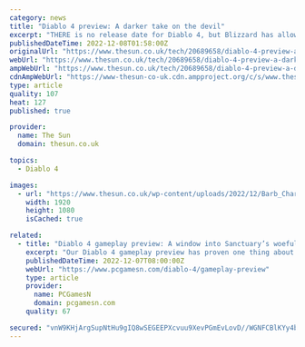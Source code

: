 ```yaml
---
category: news
title: "Diablo 4 preview: A darker take on the devil"
excerpt: "THERE is no release date for Diablo 4, but Blizzard has allowed press to see an early — and very limited — build of the game. After a week with this build, we’ve got a good idea of what the game ..."
publishedDateTime: 2022-12-08T01:58:00Z
originalUrl: "https://www.thesun.co.uk/tech/20689658/diablo-4-preview-a-darker-take-on-the-devil/"
webUrl: "https://www.thesun.co.uk/tech/20689658/diablo-4-preview-a-darker-take-on-the-devil/"
ampWebUrl: "https://www.thesun.co.uk/tech/20689658/diablo-4-preview-a-darker-take-on-the-devil/amp/"
cdnAmpWebUrl: "https://www-thesun-co-uk.cdn.ampproject.org/c/s/www.thesun.co.uk/tech/20689658/diablo-4-preview-a-darker-take-on-the-devil/amp/"
type: article
quality: 107
heat: 127
published: true

provider:
  name: The Sun
  domain: thesun.co.uk

topics:
  - Diablo 4

images:
  - url: "https://www.thesun.co.uk/wp-content/uploads/2022/12/Barb_CharacterModel2.png?strip=all&quality=100&w=1920&h=1080&crop=1"
    width: 1920
    height: 1080
    isCached: true

related:
  - title: "Diablo 4 gameplay preview: A window into Sanctuary’s woeful world"
    excerpt: "Our Diablo 4 gameplay preview has proven one thing about the next chapter in Blizzard’s action RPG saga - Diablo is back, and it’s gore-geous ..."
    publishedDateTime: 2022-12-07T08:00:00Z
    webUrl: "https://www.pcgamesn.com/diablo-4/gameplay-preview"
    type: article
    provider:
      name: PCGamesN
      domain: pcgamesn.com
    quality: 67

secured: "vnW9KHjArgSupNtHu9gIQ8wSEGEEPXcvuu9XevPGmEvLovD//WGNFCBlKYy4bHSTxNFrvGjyLBKVGT2oee8QP/7m3ua5D4paRUCAjDGiOPGNGB/X3fDMKgTv4iLVl/ddZin+dsCxhwLybson28rKviwFZf0SYnyQooliz2JFi3Bs0bRy8nmH+J2OQRZuhk8XbXrDybpSQABXK4VjNk0Jr5xSXk5LOCRkljydY1Ri8l58CDS4nXJCjAoPnL9LCAFU1qZNDdrLzc+xD/DybRX0voZXl3ZW3UqA52aLu6mlKDdJUQWdMiyggq0f0mATQmtFBbc9ymjgVCyXqggsbNz9LuAQDRtPlRjfVvzh6DFAoVI=;YLApPDdDHnD5eFo8zBv6Dw=="
---
```


